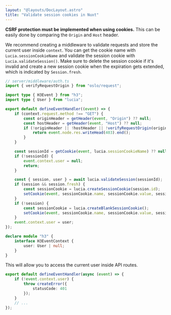 ```yaml
---
layout: "@layouts/DocLayout.astro"
title: "Validate session cookies in Nuxt"
---
```


**CSRF protection must be implemented when using cookies.** This can be easily done by comparing the `Origin` and `Host` header.

We recommend creating a middleware to validate requests and store the current user inside `context`. You can get the cookie name with `Lucia.sessionCookieName` and validate the session cookie with `Lucia.validateSession()`. Make sure to delete the session cookie if it's invalid and create a new session cookie when the expiration gets extended, which is indicated by `Session.fresh`.

```ts
// server/middleware/auth.ts
import { verifyRequestOrigin } from "oslo/request";

import type { H3Event } from "h3";
import type { User } from "lucia";

export default defineEventHandler((event) => {
	if (context.request.method !== "GET") {
		const originHeader = getHeader(event, "Origin") ?? null;
		const hostHeader = getHeader(event, "Host") ?? null;
		if (!originHeader || !hostHeader || !verifyRequestOrigin(originHeader, [hostHeader])) {
			return event.node.res.writeHead(403).end();
		}
	}

	const sessionId = getCookie(event, lucia.sessionCookieName) ?? null;
	if (!sessionId) {
		event.context.user = null;
		return;
	}

	const { session, user } = await lucia.validateSession(sessionId);
	if (session && session.fresh) {
		const sessionCookie = lucia.createSessionCookie(session.id);
		setCookie(event, sessionCookie.name, sessionCookie.value, sessionCookie.attributes);
	}
	if (!session) {
		const sessionCookie = lucia.createBlankSessionCookie();
		setCookie(event, sessionCookie.name, sessionCookie.value, sessionCookie.attributes);
	}
	event.context.user = user;
});

declare module "h3" {
	interface H3EventContext {
		user: User | null;
	}
}
```

This will allow you to access the current user inside API routes.

```ts
export default defineEventHandler(async (event) => {
	if (!event.context.user) {
		throw createError({
			statusCode: 401
		});
	}
	// ...
});
```
